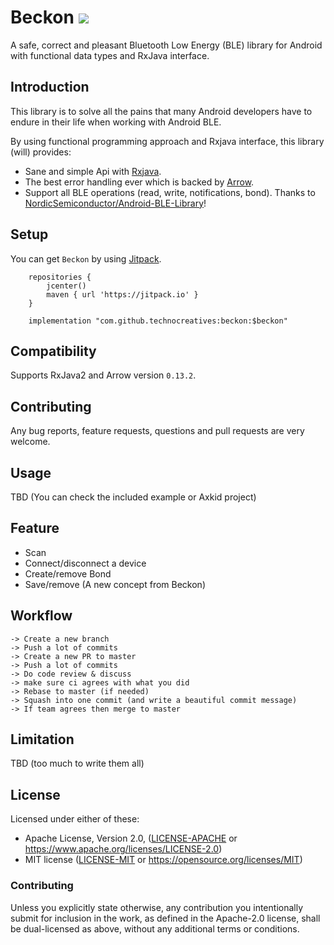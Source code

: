 # Beckon [![](https://jitpack.io/v/technocreatives/beckon.svg)](https://jitpack.io/#technocreatives/beckon)

A safe, correct and pleasant Bluetooth Low Energy (BLE) library for Android with functional data types and RxJava interface.

## Introduction

This library is to solve all the pains that many Android developers have to endure in their life when working with Android BLE.

By using functional programming approach and Rxjava interface, this library (will) provides:

  - Sane and simple Api with [Rxjava](https://github.com/ReactiveX/RxJava).
  - The best error handling ever which is backed by [Arrow](https://arrow-kt.io/).
  - Support all BLE operations (read, write, notifications, bond). Thanks to [NordicSemiconductor/Android-BLE-Library](https://github.com/NordicSemiconductor/Android-BLE-Library)!

## Setup <a name = "setup"></a>

You can get `Beckon` by using [Jitpack](https://jitpack.io/#technocreatives/beckon).

```Gradle
    repositories {
        jcenter()
        maven { url 'https://jitpack.io' }
    }

    implementation "com.github.technocreatives:beckon:$beckon"
```

## Compatibility <a name = "compatibility"></a>

Supports RxJava2 and Arrow version `0.13.2`.

## Contributing <a name = "contributing"></a>

Any bug reports, feature requests, questions and pull requests are very welcome.


## Usage

TBD (You can check the included example or Axkid project)

## Feature

- Scan
- Connect/disconnect a device
- Create/remove Bond
- Save/remove (A new concept from Beckon)

## Workflow

```
-> Create a new branch
-> Push a lot of commits
-> Create a new PR to master
-> Push a lot of commits
-> Do code review & discuss
-> make sure ci agrees with what you did
-> Rebase to master (if needed)
-> Squash into one commit (and write a beautiful commit message)
-> If team agrees then merge to master
```

## Limitation

TBD (too much to write them all)

## License

Licensed under either of these:

- Apache License, Version 2.0, ([LICENSE-APACHE](LICENSE-APACHE) or
  https://www.apache.org/licenses/LICENSE-2.0)
- MIT license ([LICENSE-MIT](LICENSE-MIT) or
  https://opensource.org/licenses/MIT)

### Contributing

Unless you explicitly state otherwise, any contribution you intentionally submit
for inclusion in the work, as defined in the Apache-2.0 license, shall be
dual-licensed as above, without any additional terms or conditions.
